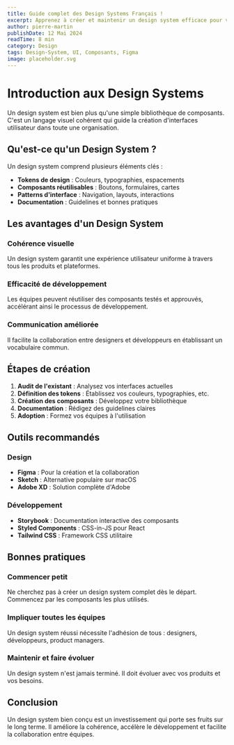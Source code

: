 ```yaml
---
title: Guide complet des Design Systems Français !
excerpt: Apprenez à créer et maintenir un design system efficace pour vos projets web et mobile.
author: pierre-martin
publishDate: 12 Mai 2024
readTime: 8 min
category: Design
tags: Design-System, UI, Composants, Figma
image: placeholder.svg
---
```


# Introduction aux Design Systems

Un design system est bien plus qu'une simple bibliothèque de composants. C'est un langage visuel cohérent qui guide la création d'interfaces utilisateur dans toute une organisation.

## Qu'est-ce qu'un Design System ?

Un design system comprend plusieurs éléments clés :

* **Tokens de design** : Couleurs, typographies, espacements
* **Composants réutilisables** : Boutons, formulaires, cartes
* **Patterns d'interface** : Navigation, layouts, interactions
* **Documentation** : Guidelines et bonnes pratiques

## Les avantages d'un Design System

### Cohérence visuelle
Un design system garantit une expérience utilisateur uniforme à travers tous les produits et plateformes.

### Efficacité de développement
Les équipes peuvent réutiliser des composants testés et approuvés, accélérant ainsi le processus de développement.

### Communication améliorée
Il facilite la collaboration entre designers et développeurs en établissant un vocabulaire commun.

## Étapes de création

1. **Audit de l'existant** : Analysez vos interfaces actuelles
2. **Définition des tokens** : Établissez vos couleurs, typographies, etc.
3. **Création des composants** : Développez votre bibliothèque
4. **Documentation** : Rédigez des guidelines claires
5. **Adoption** : Formez vos équipes à l'utilisation

## Outils recommandés

### Design
* **Figma** : Pour la création et la collaboration
* **Sketch** : Alternative populaire sur macOS
* **Adobe XD** : Solution complète d'Adobe

### Développement
* **Storybook** : Documentation interactive des composants
* **Styled Components** : CSS-in-JS pour React
* **Tailwind CSS** : Framework CSS utilitaire

## Bonnes pratiques

### Commencer petit
Ne cherchez pas à créer un design system complet dès le départ. Commencez par les composants les plus utilisés.

### Impliquer toutes les équipes
Un design system réussi nécessite l'adhésion de tous : designers, développeurs, product managers.

### Maintenir et faire évoluer
Un design system n'est jamais terminé. Il doit évoluer avec vos produits et vos besoins.

## Conclusion

Un design system bien conçu est un investissement qui porte ses fruits sur le long terme. Il améliore la cohérence, accélère le développement et facilite la collaboration entre équipes.
